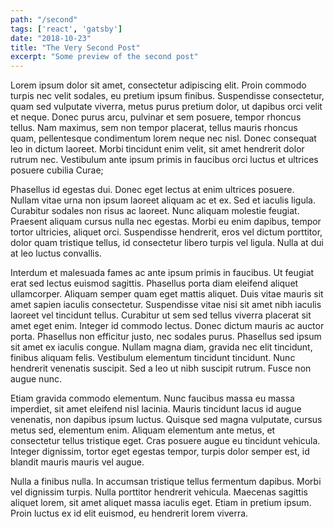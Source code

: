 ```yaml
---
path: "/second"
tags: ['react', 'gatsby']
date: "2018-10-23"
title: "The Very Second Post"
excerpt: "Some preview of the second post"
---
```


Lorem ipsum dolor sit amet, consectetur adipiscing elit. Proin commodo turpis nec velit sodales, eu pretium ipsum finibus. Suspendisse consectetur, quam sed vulputate viverra, metus purus pretium dolor, ut dapibus orci velit et neque. Donec purus arcu, pulvinar et sem posuere, tempor rhoncus tellus. Nam maximus, sem non tempor placerat, tellus mauris rhoncus quam, pellentesque condimentum lorem neque nec nisl. Donec consequat leo in dictum laoreet. Morbi tincidunt enim velit, sit amet hendrerit dolor rutrum nec. Vestibulum ante ipsum primis in faucibus orci luctus et ultrices posuere cubilia Curae;

Phasellus id egestas dui. Donec eget lectus at enim ultrices posuere. Nullam vitae urna non ipsum laoreet aliquam ac et ex. Sed et iaculis ligula. Curabitur sodales non risus ac laoreet. Nunc aliquam molestie feugiat. Praesent aliquam cursus nulla nec egestas. Morbi eu enim dapibus, tempor tortor ultricies, aliquet orci. Suspendisse hendrerit, eros vel dictum porttitor, dolor quam tristique tellus, id consectetur libero turpis vel ligula. Nulla at dui at leo luctus convallis.

Interdum et malesuada fames ac ante ipsum primis in faucibus. Ut feugiat erat sed lectus euismod sagittis. Phasellus porta diam eleifend aliquet ullamcorper. Aliquam semper quam eget mattis aliquet. Duis vitae mauris sit amet sapien iaculis consectetur. Suspendisse vitae nisi sit amet nibh iaculis laoreet vel tincidunt tellus. Curabitur ut sem sed tellus viverra placerat sit amet eget enim. Integer id commodo lectus. Donec dictum mauris ac auctor porta. Phasellus non efficitur justo, nec sodales purus. Phasellus sed ipsum sit amet ex iaculis congue. Nullam magna diam, gravida nec elit tincidunt, finibus aliquam felis. Vestibulum elementum tincidunt tincidunt. Nunc hendrerit venenatis suscipit. Sed a leo ut nibh suscipit rutrum. Fusce non augue nunc.

Etiam gravida commodo elementum. Nunc faucibus massa eu massa imperdiet, sit amet eleifend nisl lacinia. Mauris tincidunt lacus id augue venenatis, non dapibus ipsum luctus. Quisque sed magna vulputate, cursus metus sed, elementum enim. Aliquam elementum ante metus, et consectetur tellus tristique eget. Cras posuere augue eu tincidunt vehicula. Integer dignissim, tortor eget egestas tempor, turpis dolor semper est, id blandit mauris mauris vel augue.

Nulla a finibus nulla. In accumsan tristique tellus fermentum dapibus. Morbi vel dignissim turpis. Nulla porttitor hendrerit vehicula. Maecenas sagittis aliquet lorem, sit amet aliquet massa iaculis eget. Etiam in pretium ipsum. Proin luctus ex id elit euismod, eu hendrerit lorem viverra.